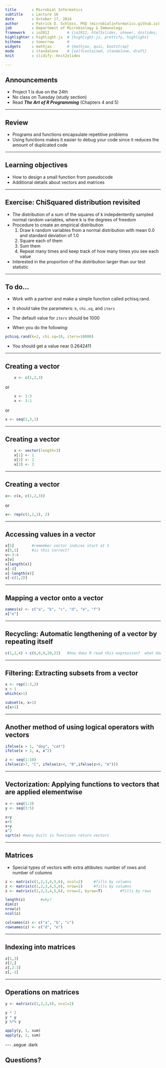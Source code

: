 ```yaml
---
title       : Microbial Informatics
subtitle    : Lecture 16
date        : October 17, 2014
author      : Patrick D. Schloss, PhD (microbialinformatics.github.io)
job         : Department of Microbiology & Immunology
framework   : io2012        # {io2012, html5slides, shower, dzslides, ...}
highlighter : highlight.js  # {highlight.js, prettify, highlight}
hitheme     : tomorrow      #
widgets     : mathjax       # {mathjax, quiz, bootstrap}
mode        : standalone    # {selfcontained, standalone, draft}
knit        : slidify::knit2slides

---
```


## Announcements
* Project 1 is due on the 24th
* No class on Tuesday (study section)
* Read ***The Art of R Programming*** (Chapters 4 and 5)





---

## Review
* Programs and functions encapsulate repetitive problems
* Using functions makes it easier to debug your code since it reduces the amount of duplicated code

---

## Learning objectives
* How to design a small function from pseudocode
* Additional details about vectors and matrices

---

## Exercise: ChiSquared distribution revisited

*	The distribution of a sum of the squares of k indepdentently sampled normal random variables, where k is the degrees of freedom
* Procedure to create an empirical distribution
    1.	Draw k random variables from a normal distribution with mean 0.0 and standard deviation of 1.0
    2.	Square each of them
    3.  Sum them
    4.	Repeat many times and keep track of how many times you see each value
* Interested in the proportion of the distribution larger than our test statistic

---

## To do...

* Work with a partner and make a simple function called pchisq.rand.
* It should take the parameters: `k`, 	`chi.sq`, and `iters`
* The default value for `iters` should be 1000

* When you do the following:


```r
pchisq.rand(k=2, chi.sq=10, iters=10000)
```

* You should get a value near 0.2642411

---

## Creating a vector


```r
	x <- c(1,2,3)
```

or


```r
	x <- 1:3
	x <- 3:1
```

or


```r
x <- seq(1,3,1)
```

---

## Creating a vector


```r
	x <- vector(length=3)
	x[1] <- 1
	x[2] <- 2
	x[3] <- 3
```

---

## Creating a vector


```r
x<- c(x, c(1,2,3))
```

or


```r
x<- rep(c(1,2,3), 2)
```

---

##	Accessing values in a vector


```r
x[5]		#remember vector indices start at 1
x[5,1]		#is this correct?
v<-3:4
x[v]
x[length(x)]
x[-4]
x[-length(x)]
x[-c(1,2)]
```

---

## Mapping a vector onto a vector


```r
names(x) <- c("a", "b", "c", "d", "e", "f")
x["e"]
```

---

## Recycling: Automatic lengthening of a vector by repeating itself


```r
c(1,2,4) + c(6,0,9,20,22)	#how does R read this expression?  what does it equal?
```

---

##	Filtering:	Extracting subsets from a vector


```r
x <- rep(1:3,2)
x > 1
which(x>1)

subset(x, x>1)
x[x>1]
```

---

## Another method of using logical operators with vectors


```r
ifelse(x > 1, "dog", "cat")
ifelse(x > 1, x, x^2)

z <- seq(1:10)
ifelse(z>7, "C", ifelse(z>4, "B",ifelse(z>0, "A")))
```

---

## Vectorization:	Applying functions to vectors that are applied elementwise


```r
x <- seq(1:3)
y <- seq(3:5)

x>y
x+5
x+y
x^2
sqrt(x)	#many built in functions return vectors
```

---

## Matrices
*	Special types of vectors with extra attibutes: number of rows and number of columns


```r
z <- matrix(c(1,2,3,4,5,6), ncol=2)		#fills by columns
z <- matrix(c(1,2,3,4,5,6), nrow=2)		#fills by columns
z <- matrix(c(1,2,3,4,5,6), nrow=2, byrow=T)		#fills by rows

length(z)		#why?
dim(z)
nrow(z)
ncol(z)

colnames(z) <- c("a", "b", "c")
rownames(z) <- c("d", "e")
```

---

##	Indexing into matrices


```r
z[1,3]
z[2,]
z[,2:3]
z[,-1]
```

---

##	Operations on matrices


```r
y <- matrix(c(1,2,3,4), ncol=2)

y * 2
y * y
y %*% y

apply(y, 1, sum)
apply(y, 2, sum)
```

--- .segue .dark

## Questions?
